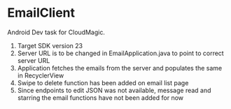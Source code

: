 # EmailClient
Android Dev task for CloudMagic.

1. Target SDK version 23
2. Server URL is to be changed in EmailApplication.java to point to correct server URL
3. Application fetches the emails from the server and populates the same in RecyclerView
4. Swipe to delete function has been added on email list page
5. Since endpoints to edit JSON was not available, message read and starring the email functions have not been added for now
